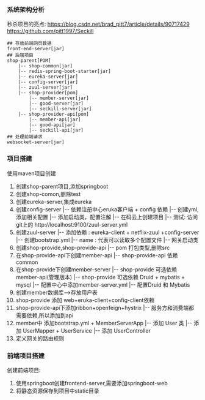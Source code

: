
### 系统架构分析

秒杀项目的亮点: https://blog.csdn.net/brad_pitt7/article/details/90717429
https://github.com/pitt1997/Seckill
```
## 存放前端网页数据
front-end-server[jar]
## 后端项目
shop-parent[POM]
    |-- shop-common[jar]
    |-- redis-spring-boot-starter[jar]
    |-- eureka-server[jar]
    |-- config-server[jar]
    |-- zuul-server[jar]
    |-- shop-provider[pom]
        |-- member-server[jar]
        |-- good-server[jar]
        |-- seckill-server[jar]
    |-- shop-provider-api[pom]
        |-- member-api[jar]
        |-- good-api[jar]
        |-- seckill-api[jar]
## 处理前端请求
websocket-server[jar]
```

### 项目搭建
使用maven项目创建
1. 创建shop-parent项目,添加springboot
2. 创建shop-comon,删除test
3. 创建eureka-server,集成eureka
4. 创建config-server
      |-- 依赖注册中心eruka客户端 + config 依赖
      |-- 创建yml,添加相关配置
      |-- 添加启动类，配置注解
      |-- 在码云上创建项目
      |-- 测试: 访问git上的 http://localhost:9100/zuul-server.yml
5. 创建zuul-server
      |-- 添加依赖 : eureka-client + netflix-zuul +config-server
      |-- 创建bootstrap.yml
      |-- name : 代表可以读取多个配置文件
      |-- 网关启动类
6. 创建shop-provide,shop-provide-api
      |-- pom 打包类型,删除src
7. 在shop-provide-api下创建member-api
    |-- shop-provide-api 依赖 common
8. 在shop-provide下创建member-server
    |-- shop-provide 可选依赖 member-api(管理版本)
    |-- shop-provide 可选依赖 Druid + mybatis + mysql
    |-- 配置中心中添加member-server.yml
    |-- 配置Druid 和 Mybatis
9. 创建member数据库-->存放用户表
10. shop-provide 添加 web+eruka-client+config-client依赖
11. shop-provide-api下添加ribbon+openfeign+hystrix
      |-- 服务方和消费端都需要依赖,所以添加到api
12.  member中 添加bootstrap.yml +  MemberServerApp
        |-- 添加 User 类
        |-- 添加 UserMapper + UserService
        |-- 添加 UserController
13. 定义网关的路由规则


### 前端项目搭建
创建前端项目:
1. 使用springboot创建frontend-server,需要添加springboot-web
2. 将静态资源保存到项目中static目录
